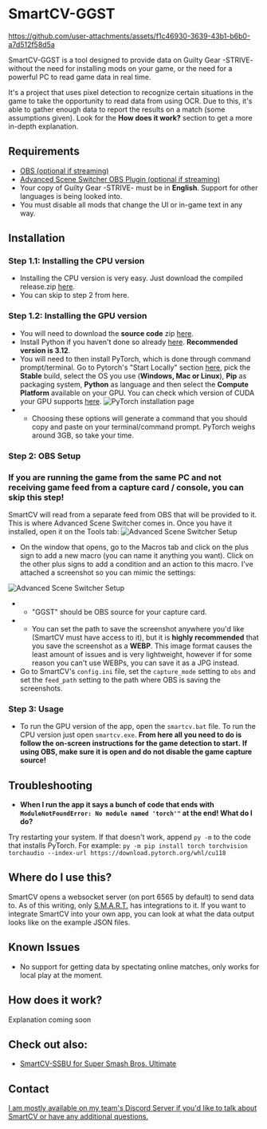 # SmartCV-GGST

https://github.com/user-attachments/assets/f1c46930-3639-43b1-b6b0-a7d512f58d5a

SmartCV-GGST is a tool designed to provide data on Guilty Gear -STRIVE- without the need for installing mods on your game, or the need for a powerful PC to read game data in real time. 

It's a project that uses pixel detection to recognize certain situations in the game to take the opportunity to read data from using OCR. Due to this, it's able to gather enough data to report the results on a match (some assumptions given). Look for the **How does it work?** section to get a more in-depth explanation.

## Requirements
- [OBS (optional if streaming)](https://obsproject.com/download)
- [Advanced Scene Switcher OBS Plugin (optional if streaming)](https://github.com/WarmUpTill/SceneSwitcher/releases)
- Your copy of Guilty Gear -STRIVE- must be in **English**. Support for other languages is being looked into.
- You must disable all mods that change the UI or in-game text in any way.

## Installation
### Step 1.1: Installing the CPU version
- Installing the CPU version is very easy. Just download the compiled release.zip [here](https://github.com/skpeter/smartcv-ggst/releases).
- You can skip to step 2 from here.
### Step 1.2: Installing the GPU version
- You will need to download the **source code** zip [here](https://github.com/skpeter/smartcv/releases).
- Install Python if you haven't done so already [here](https://www.python.org/downloads/). **Recommended version is 3.12**.
- You will need to then install PyTorch, which is done through command prompt/terminal. Go to Pytorch's "Start Locally" section [here](https://pytorch.org/get-started/locally/), pick the **Stable** build, select the OS you use (**Windows, Mac or Linux**), **Pip** as packaging system, **Python** as language and then select the **Compute Platform** available on your GPU. You can check which version of CUDA your GPU supports [here](https://en.wikipedia.org/wiki/CUDA#GPUs_supported).
![PyTorch installation page](img/install1.jpg)
- - Choosing these options will generate a command that you should copy and paste on your terminal/command prompt. PyTorch weighs around 3GB, so take your time.

### Step 2: OBS Setup
### If you are running the game from the same PC and not receiving game feed from a capture card / console, you can skip this step!

SmartCV will read from a separate feed from OBS that will be provided to it. This is where Advanced Scene Switcher comes in. Once you have it installed, open it on the Tools tab:
![Advanced Scene Switcher Setup](img/guide1.jpg)
- On the window that opens, go to the Macros tab and click on the plus sign to add a new macro (you can name it anything you want). Click on the other plus signs to add a condition and an action to this macro. I've attached a screenshot so you can mimic the settings:

![Advanced Scene Switcher Setup](img/guide2.jpg)
- - "GGST" should be OBS source for your capture card.
- - You can set the path to save the screenshot anywhere you'd like (SmartCV must have access to it), but it is **highly recommended** that you save the screenshot as a **WEBP**. This image format causes the least amount of issues and is very lightweight, however if for some reason you can't use WEBPs, you can save it as a JPG instead. 
- Go to SmartCV's `config.ini` file, set the `capture_mode` setting to `obs` and set the `feed_path` setting to the path where OBS is saving the screenshots.

### Step 3: Usage
- To run the GPU version of the app, open the `smartcv.bat` file. To run the CPU version just open `smartcv.exe`.
**From here all you need to do is follow the on-screen instructions for the game detection to start.**
**If using OBS, make sure it is open and do not disable the game capture source!**

## Troubleshooting
- **When I run the app it says a bunch of code that ends with `ModuleNotFoundError: No module named 'torch'"` at the end! What do I do?**

Try restarting your system. If that doesn't work, append `py -m` to the code that installs PyTorch. For example: `py -m pip install torch torchvision torchaudio --index-url https://download.pytorch.org/whl/cu118`

## Where do I use this?
SmartCV opens a websocket server (on port 6565 by default) to send data to.
As of this writing, only [S.M.A.R.T.](https://skpeter.github.io/smart-user-guide) has integrations to it. If you want to integrate SmartCV into your own app, you can look at what the data output looks like on the example JSON files.

## Known Issues

- No support for getting data by spectating online matches, only works for local play at the moment.

## How does it work?

Explanation coming soon

## Check out also:
- [SmartCV-SSBU for Super Smash Bros. Ultimate](https://github.com/skpeter/SmartCV-SSBU)

## Contact

[I am mostly available on my team's Discord Server if you'd like to talk about SmartCV or have any additional questions.](https://discord.gg/zecMKvF8b5)
